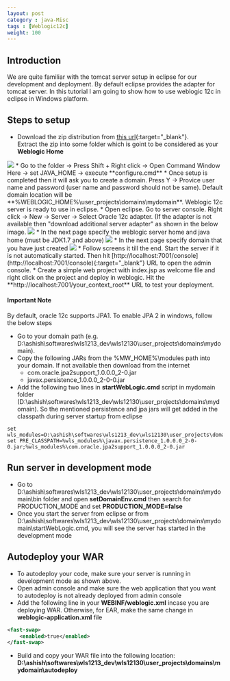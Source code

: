 ```yaml
---
layout: post
category : java-Misc
tags : [Weblogic12c]
weight: 100
---
```


## Introduction

We are quite familiar with the tomcat server setup in eclipse for our development and deployment. By default eclipse provides the adapter for tomcat server. In this tutorial I am going to show how to use weblogic 12c in eclipse in Windows platform.

## Steps to setup


 * Download the zip distribution from [this url](http://www.oracle.com/technetwork/middleware/weblogic/downloads/wls-main-097127.html){:target="_blank"}.  
Extract the zip into some folder which is goint to be considered as your **Weblogic Home**
<img src="https://cloud.githubusercontent.com/assets/11231867/8035478/b6af7184-0e0e-11e5-9d3c-bc9e9d4b27d4.png"/>
 * Go to the folder -> Press Shift + Right click -> Open Command Window Here -> set JAVA_HOME -> execute **configure.cmd**
 * Once setup is completed then it will ask you to create a domain. Press Y -> Provice user name and password (user name and password should not be same). Default domain location will be **%WEBLOGIC_HOME%\user_projects\domains\mydomain**. Weblogic 12c server is ready to use in eclipse.
 * Open eclipse. Go to server console. Right click -> New -> Server -> Select Oracle 12c adapter. (If the adapter is not available then "download additional server adapter" as shown in the below image.
<img src="https://cloud.githubusercontent.com/assets/11231867/8036125/59ab68da-0e13-11e5-8e3e-837c7287a7dd.png"/>
 * In the next page specify the weblogic server home and java home (must be JDK1.7 and above)
<img src="https://cloud.githubusercontent.com/assets/11231867/8036165/bbf0b414-0e13-11e5-8f82-a76c8a8287ea.png"/>
 * In the next page specify domain that you have just created
<img src="https://cloud.githubusercontent.com/assets/11231867/8036171/c39f7786-0e13-11e5-99f3-c6ed2104d840.png"/>
 * Follow screens it till the end. Start the server if it is not automatically started. Then hit [http://localhost:7001/console](http://localhost:7001/console){:target="_blank"} URL to open the admin console.
 * Create a simple web project with index.jsp as welcome file and right click on the project and deploy in weblogic. Hit the **http://localhost:7001/your_context_root** URL to test your deployment.

#### Important Note

By default, oracle 12c supports JPA1. To enable JPA 2 in windows, follow the below steps


 * Go to your domain path (e.g. D:\ashish\softwares\wls1213_dev\wls12130\user_projects\domains\mydomain).
 * Copy the following JARs from the %MW_HOME%\modules path into your domain. If not available then download from the internet
    * com.oracle.jpa2support_1.0.0.0_2-0.jar
    * javax.persistence_1.0.0.0_2-0-0.jar
 * Add the following two lines in **startWebLogic.cmd** script in mydomain folder (D:\ashish\softwares\wls1213_dev\wls12130\user_projects\domains\mydomain). So the mentioned persistence and jpa jars will get added in the classpath during server startup from eclipse

```
set wls_modules=D:\ashish\softwares\wls1213_dev\wls12130\user_projects\domains\mydomain
set PRE_CLASSPATH=%wls_modules%\javax.persistence_1.0.0.0_2-0-0.jar;%wls_modules%\com.oracle.jpa2support_1.0.0.0_2-0.jar
```

 ## Run server in development mode


* Go to D:\ashish\softwares\wls1213_dev\wls12130\user_projects\domains\mydomain\bin folder and open **setDomainEnv.cmd** then search for PRODUCTION_MODE and set **PRODUCTION_MODE=false**
* Once you start the server from eclipse or from D:\ashish\softwares\wls1213_dev\wls12130\user_projects\domains\mydomain\startWebLogic.cmd, you will see the server has started in the development mode

## Autodeploy your WAR


* To autodeploy your code, make sure your server is running in development mode as shown above.
* Open admin console and make sure the web application that you want to autodeploy is not already deployed from admin console
* Add the following line in your **WEBINF/weblogic.xml** incase you are deploying WAR. Otherwise, for EAR, make the same change in **weblogic-application.xml** file

```xml
<fast-swap>
	<enabled>true</enabled>
</fast-swap>
```


* Build and copy your WAR file into the following location: **D:\ashish\softwares\wls1213_dev\wls12130\user_projects\domains\mydomain\autodeploy**
